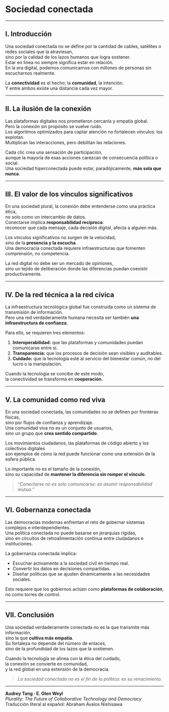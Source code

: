 # Sociedad conectada

---

## I. Introducción

Una sociedad conectada no se define por la cantidad de cables, satélites o redes sociales que la atraviesan,  
sino por la calidad de los lazos humanos que logra sostener.  
Estar en línea no siempre significa estar en relación.  
En la era digital, podemos comunicarnos con millones de personas sin escucharnos realmente.

La **conectividad** es el hecho; la **comunidad**, la intención.  
Y entre ambos existe una distancia cada vez mayor.

---

## II. La ilusión de la conexión

Las plataformas digitales nos prometieron cercanía y empatía global.  
Pero la conexión sin propósito se vuelve ruido.  
Los algoritmos optimizados para captar atención no fortalecen vínculos: los explotan.  
Multiplican las interacciones, pero debilitan las relaciones.

Cada clic crea una sensación de participación,  
aunque la mayoría de esas acciones carezcan de consecuencia política o social.  
Una sociedad hiperconectada puede estar, paradójicamente, **más sola que nunca**.

---

## III. El valor de los vínculos significativos

En una sociedad plural, la conexión debe entenderse como una práctica ética,  
no solo como un intercambio de datos.  
Conectarse implica **responsabilidad recíproca**:  
reconocer que cada mensaje, cada decisión digital, afecta a alguien más.

Los vínculos significativos no surgen de la velocidad,  
sino de la **presencia y la escucha**.  
Una democracia conectada requiere infraestructuras que fomenten comprensión, no competencia.

La red digital no debe ser un mercado de opiniones,  
sino un tejido de deliberación donde las diferencias puedan coexistir productivamente.

---

## IV. De la red técnica a la red cívica

La infraestructura tecnológica global fue construida como un sistema de transmisión de información.  
Pero una red verdaderamente humana necesita ser también **una infraestructura de confianza**.

Para ello, se requieren tres elementos:
1. **Interoperabilidad:** que las plataformas y comunidades puedan comunicarse entre sí.  
2. **Transparencia:** que los procesos de decisión sean visibles y auditables.  
3. **Cuidado:** que la tecnología esté al servicio del bienestar común, no del lucro o la manipulación.

Cuando la tecnología se concibe de este modo,  
la conectividad se transforma en **cooperación**.

---

## V. La comunidad como red viva

En una sociedad conectada, las comunidades no se definen por fronteras físicas,  
sino por flujos de confianza y aprendizaje.  
Una comunidad viva no es un conjunto de usuarios,  
sino un grupo que **crea sentido compartido**.

Los movimientos ciudadanos, las plataformas de código abierto y los colectivos digitales  
son ejemplos de cómo la red puede funcionar como una extensión de la esfera pública.

Lo importante no es el tamaño de la conexión,  
sino su capacidad de **mantener la diferencia sin romper el vínculo**.

> *“Conectarse no es solo comunicarse: es asumir responsabilidad mutua.”*

---

## VI. Gobernanza conectada

Las democracias modernas enfrentan el reto de gobernar sistemas complejos e interdependientes.  
Una política conectada no puede basarse en jerarquías rígidas,  
sino en circuitos de retroalimentación continua entre ciudadanos e instituciones.

La gobernanza conectada implica:
- Escuchar activamente a la sociedad civil en tiempo real.  
- Convertir los datos en decisiones compartidas.  
- Diseñar políticas que se ajusten dinámicamente a las necesidades sociales.

Esto requiere que los gobiernos actúen como **plataformas de colaboración**,  
no como torres de control.

---

## VII. Conclusión

Una sociedad verdaderamente conectada no es la que transmite más información,  
sino la que **cultiva más empatía**.  
Su fortaleza no depende del número de enlaces,  
sino de la profundidad de los lazos que la sostienen.

Cuando la tecnología se alinea con la ética del cuidado,  
la conexión se convierte en comunidad,  
y la red global en una extensión de la democracia.

> *La sociedad conectada no es el fin de la política: es su renacimiento.*

---

**Audrey Tang · E. Glen Weyl**  
*Plurality: The Future of Collaborative Technology and Democracy*  
Traducción literal al español: Abraham Ávalos Nishisawa
